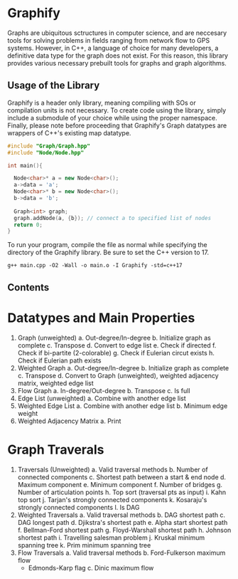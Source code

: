 # Graphify

Graphs are ubiquitous sctructures in computer science, and are neccesary tools for solving problems in fields ranging from network flow to GPS systems.
However, in C++, a language of choice for many developers, a definitive data type for the graph does not exist. For this reason, this library provides
various necessary prebuilt tools for graphs and graph algorithms. 

## Usage of the Library
Graphify is a header only library, meaning compiling with SOs or compilation units is not necessary. 
To create code using the library, simply include a submodule of your choice while using the proper namespace. 
Finally, please note before proceeding that Graphify's Graph datatypes are wrappers of C++'s existing map datatype.

```cpp
#include "Graph/Graph.hpp"
#include "Node/Node.hpp"

int main(){

  Node<char>* a = new Node<char>();
  a->data = 'a'; 
  Node<char>* b = new Node<char>();
  b->data = 'b'; 
  
  Graph<int> graph; 
  graph.addNode(a, {b}); // connect a to specified list of nodes
  return 0; 
}
```

To run your program, compile the file as normal while specifying the directory of the Graphify library. Be sure to set the C++ version to 17. 

```
g++ main.cpp -O2 -Wall -o main.o -I Graphify -std=c++17
```

## Contents

# Datatypes and Main Properties
1. Graph (unweighted)
  a. Out-degree/In-degree
  b. Initialize graph as complete 
  c. Transpose 
  d. Convert to edge list
  e. Check if directed 
  f. Check if bi-partite (2-colorable)
  g. Check if Eulerian circut exists 
  h. Check if Eulerian path exists
2. Weighted Graph
  a. Out-degree/In-degree
  b. Initialize graph as complete
  c. Transpose
  d. Convert to Graph (unweighted), weighted adjacency matrix, weighted edge list
3. Flow Graph
  a. In-degree/Out-degree
  b. Transpose
  c. Is full
4. Edge List (unweighted)
  a. Combine with another edge list
5. Weighted Edge List
  a. Combine with another edge list
  b. Minimum edge weight
6. Weighted Adjacency Matrix
  a. Print 
  
# Graph Traverals
1. Traversals (Unweighted)
    a. Valid traversal methods
    b. Number of connected components
    c. Shortest path between a start & end node
    d. Maximum component
    e. Minimum component 
    f. Number of bridges 
    g. Number of articulation points
    h. Top sort (traversal pts as input)
    i. Kahn top sort
    j. Tarjan's strongly connected components
    k. Kosaraju's strongly connected components
    l. Is DAG
2. Weighted Traversals
  a. Valid traversal methods 
  b. DAG shortest path
  c. DAG longest path
  d. Djikstra's shortest path
  e. Alpha start shortest path
  f. Bellman-Ford shortest path
  g. Floyd-Warshall shortest path
  h. Johnson shortest path
  i. Travelling salesman problem
  j. Kruskal minimum spanning tree
  k. Prim minimum spanning tree
3. Flow Traversals
  a. Valid traversal methods
  b. Ford-Fulkerson maximum flow 
    - Edmonds-Karp flag
  c. Dinic maximum flow

